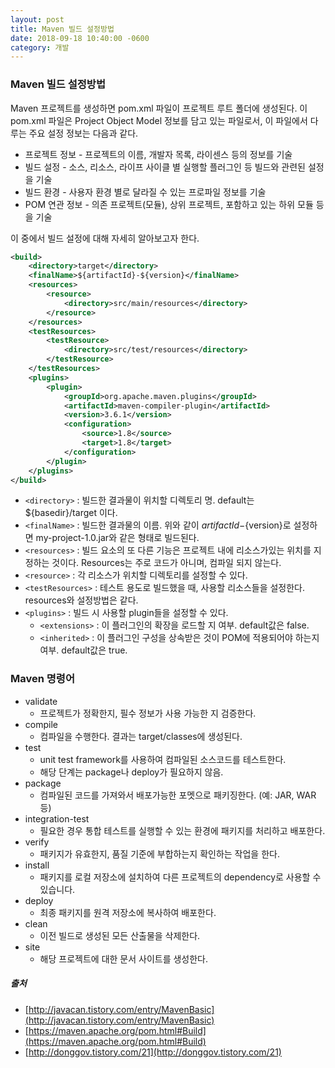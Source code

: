 ```yaml
---
layout: post
title: Maven 빌드 설정방법
date: 2018-09-18 10:40:00 -0600
category: 개발
---
```


### Maven 빌드 설정방법

Maven 프로젝트를 생성하면 pom.xml 파일이 프로젝트 루트 폴더에 생성된다. 이 pom.xml 파일은 Project Object Model 정보를 담고 있는 파일로서, 이 파일에서 다루는 주요 설정 정보는 다음과 같다.

- 프로젝트 정보 - 프로젝트의 이름, 개발자 목록, 라이센스 등의 정보를 기술
- 빌드 설정 - 소스, 리소스, 라이프 사이클 별 실행할 플러그인 등 빌드와 관련된 설정을 기술
- 빌드 환경 - 사용자 환경 별로 달라질 수 있는 프로파일 정보를 기술
- POM 연관 정보 - 의존 프로젝트(모듈), 상위 프로젝트, 포함하고 있는 하위 모듈 등을 기술


이 중에서 빌드 설정에 대해 자세히 알아보고자 한다.
```xml
<build>
    <directory>target</directory>
    <finalName>${artifactId}-${version}</finalName>
    <resources>
        <resource>
            <directory>src/main/resources</directory>
        </resource>
    </resources>
    <testResources>
        <testResource>
            <directory>src/test/resources</directory>
        </testResource>
    </testResources>
    <plugins>
        <plugin>
            <groupId>org.apache.maven.plugins</groupId>
            <artifactId>maven-compiler-plugin</artifactId>
            <version>3.6.1</version>
            <configuration>
                <source>1.8</source>
                <target>1.8</target>
            </configuration>
        </plugin>
    </plugins>
</build>
```

- `<directory>` : 빌드한 결과물이 위치할 디렉토리 명. default는 ${basedir}/target 이다.
- `<finalName>` : 빌드한 결과물의 이름. 위와 같이 ${artifactId}-${version}로 설정하면 my-project-1.0.jar와 같은 형태로 빌드된다.
- `<resources>` : 빌드 요소의 또 다른 기능은 프로젝트 내에 리소스가있는 위치를 지정하는 것이다. Resources는 주로 코드가 아니며, 컴파일 되지 않는다.
- `<resource>` : 각 리소스가 위치할 디렉토리를 설정할 수 있다.
- `<testResources>` : 테스트 용도로 빌드했을 때, 사용할 리소스들을 설정한다. resources와 설정방법은 같다.
- `<plugins>` : 빌드 시 사용할 plugin들을 설정할 수 있다.
    - `<extensions>` : 이 플러그인의 확장을 로드할 지 여부. default값은 false.
    - `<inherited>` : 이 플러그인 구성을 상속받은 것이 POM에 적용되어야 하는지 여부. default값은 true.


### Maven 명령어 

- validate
    - 프로젝트가 정확한지, 필수 정보가 사용 가능한 지 검증한다.
- compile
    - 컴파일을 수행한다. 결과는 target/classes에 생성된다.
- test
    - unit test framework를 사용하여 컴파일된 소스코드를 테스트한다. 
    - 해당 단계는 package나 deploy가 필요하지 않음.
- package
    - 컴파일된 코드를 가져와서 배포가능한 포멧으로 패키징한다. (예: JAR, WAR등)
- integration-test
    - 필요한 경우 통합 테스트를 실행할 수 있는 환경에 패키지를 처리하고 배포한다.
- verify
    - 패키지가 유효한지, 품질 기준에 부합하는지 확인하는 작업을 한다.
- install
    - 패키지를 로컬 저장소에 설치하여 다른 프로젝트의 dependency로 사용할 수 있습니다.
- deploy
    - 최종 패키지를 원격 저장소에 복사하여 배포한다.
- clean 
    - 이전 빌드로 생성된 모든 산출물을 삭제한다.
- site
    - 해당 프로젝트에 대한 문서 사이트를 생성한다.

##### 출처
- [http://javacan.tistory.com/entry/MavenBasic](http://javacan.tistory.com/entry/MavenBasic)  
- [https://maven.apache.org/pom.html#Build](https://maven.apache.org/pom.html#Build)
- [http://donggov.tistory.com/21](http://donggov.tistory.com/21)

